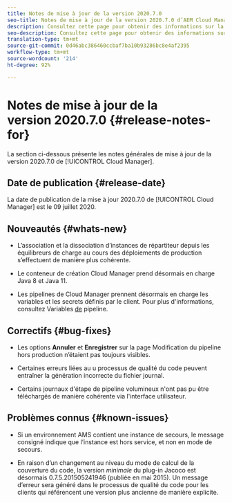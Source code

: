 ```yaml
---
title: Notes de mise à jour de la version 2020.7.0
seo-title: Notes de mise à jour de la version 2020.7.0 d’AEM Cloud Manager
description: Consultez cette page pour obtenir des informations sur la version 2020.7.0 de Cloud Manager
seo-description: Consultez cette page pour obtenir des informations sur la version 2020.7.0 d’AEM Cloud Manager
translation-type: tm+mt
source-git-commit: 0d46abc386460ccbaf7ba10b93286bc8e4af2395
workflow-type: tm+mt
source-wordcount: '214'
ht-degree: 92%

---
```


# Notes de mise à jour de la version 2020.7.0 {#release-notes-for}

La section ci-dessous présente les notes générales de mise à jour de la version 2020.7.0 de [!UICONTROL Cloud Manager].

## Date de publication {#release-date}

La date de publication de la mise à jour 2020.7.0 de [!UICONTROL Cloud Manager] est le 09 juillet 2020.

## Nouveautés {#whats-new}

* L’association et la dissociation d’instances de répartiteur depuis les équilibreurs de charge au cours des déploiements de production s’effectuent de manière plus cohérente.

* Le conteneur de création Cloud Manager prend désormais en charge Java 8 et Java 11.

* Les pipelines de Cloud Manager prennent désormais en charge les variables et les secrets définis par le client.
Pour plus d&#39;informations, consultez Variables [de](/help/using/create-an-application-project.md#pipeline-variables) pipeline.

## Correctifs {#bug-fixes}

* Les options **Annuler** et **Enregistrer** sur la page Modification du pipeline hors production n’étaient pas toujours visibles.

* Certaines erreurs liées au u processus de qualité du code peuvent entraîner la génération incorrecte du fichier journal.

* Certains journaux d&#39;étape de pipeline volumineux n&#39;ont pas pu être téléchargés de manière cohérente via l&#39;interface utilisateur.

## Problèmes connus {#known-issues}

* Si un environnement AMS contient une instance de secours, le message consigné indique que l’instance est hors service, et non en mode de secours.

* En raison d’un changement au niveau du mode de calcul de la couverture du code, la version _minimale_ du plug-in Jacoco est désormais 0.7.5.201505241946 (publiée en mai 2015). Un message d’erreur sera généré dans le processus de qualité du code pour les clients qui référencent une version plus ancienne de manière explicite.
